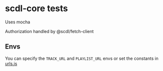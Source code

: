 # scdl-core tests
Uses mocha

Authorization handled by @scdl/fetch-client

## Envs
You can specify the `TRACK_URL` and `PLAYLIST_URL` envs or set the constants in [urls.js](./urls.js)
